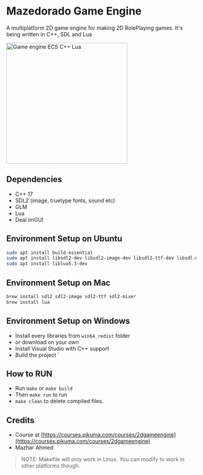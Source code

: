 # Mazedorado Game Engine

A multiplatform 2D game engine for making 2D RolePlaying games. It's being written in C++, SDL and Lua

<img src="https://import.cdn.thinkific.com/167815/DpCBDm9SYqJ5yRYbvZZ9_tank_small_gif" alt="Game engine ECS C++ Lua" width="320"/>

## Dependencies

- C++ 17
- SDL2 (image, truetype fonts, sound etc)
- GLM
- Lua
- Deal ImGUI

## Environment Setup on Ubuntu

```bash
sudo apt install build-essential
sudo apt install libsdl2-dev libsdl2-image-dev libsdl2-ttf-dev libsdl-mixer-dev
sudo apt install liblua5.3-dev
```

## Environment Setup on Mac

```bash
brew install sdl2 sdl2-image sdl2-ttf sdl2-mixer
brew install lua
```

## Environment Setup on Windows

- Install every libraries from `win64_redist` folder
- or download on your own
- Install Visual Studio with C++ support
- Build the project
`

## How to RUN

- Run `make` or `make build`
- Then `make run` to run
- `make clean` to delete compiled files.

## Credits

- Course at [https://courses.pikuma.com/courses/2dgameengine](https://courses.pikuma.com/courses/2dgameengine)
- Mazhar Ahmed

> NOTE: Makefile will only work in Linux. You can modify to work in other platforms though.
